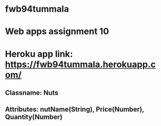 # fwb94tummala
# Web apps assignment 10
# Heroku app link: https://fwb94tummala.herokuapp.com/
## Classname: Nuts
## Attributes: nutName(String), Price(Number), Quantity(Number)
